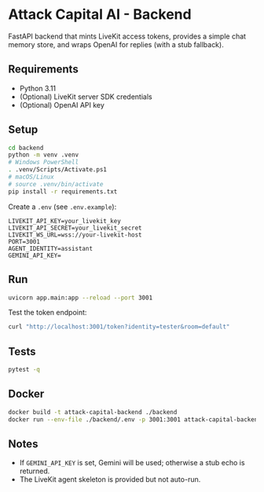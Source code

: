 # Attack Capital AI - Backend

FastAPI backend that mints LiveKit access tokens, provides a simple chat memory store, and wraps OpenAI for replies (with a stub fallback).

## Requirements
- Python 3.11
- (Optional) LiveKit server SDK credentials
- (Optional) OpenAI API key

## Setup
```bash
cd backend
python -m venv .venv
# Windows PowerShell
. .venv/Scripts/Activate.ps1
# macOS/Linux
# source .venv/bin/activate
pip install -r requirements.txt
```

Create a `.env` (see `.env.example`):
```
LIVEKIT_API_KEY=your_livekit_key
LIVEKIT_API_SECRET=your_livekit_secret
LIVEKIT_WS_URL=wss://your-livekit-host
PORT=3001
AGENT_IDENTITY=assistant
GEMINI_API_KEY=
```

## Run
```bash
uvicorn app.main:app --reload --port 3001
```

Test the token endpoint:
```bash
curl "http://localhost:3001/token?identity=tester&room=default"
```

## Tests
```bash
pytest -q
```

## Docker
```bash
docker build -t attack-capital-backend ./backend
docker run --env-file ./backend/.env -p 3001:3001 attack-capital-backend
```

## Notes
- If `GEMINI_API_KEY` is set, Gemini will be used; otherwise a stub echo is returned.
- The LiveKit agent skeleton is provided but not auto-run.


